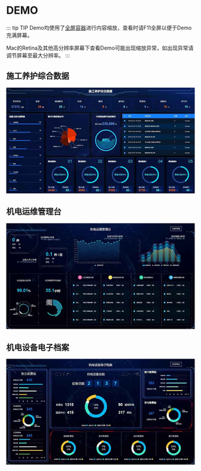 # DEMO

::: tip TIP
Demo均使用了[全屏容器](/guide/fullScreenContainer.html)进行内容缩放，查看时请F11全屏以便于Demo充满屏幕。

Mac的Retina及其他高分辨率屏幕下查看Demo可能出现缩放异常，如出现异常请调节屏幕至最大分辨率。
:::

## 施工养护综合数据

![construction-data](/img/demo/construction-data.jpg)
<!-- * [Demo演示地址](http://datav.jiaminghi.com/demo/construction-data/index.html) -->
<!-- * [Demo源码地址](https://github.com/jiaming743/datav.jiaminghi.com/tree/master/demo/construction-data) -->

## 机电运维管理台

![manage-desk](/img/demo/manage-desk.jpg)
<!-- * [Demo演示地址](http://datav.jiaminghi.com/demo/manage-desk/index.html) -->
<!-- * [Demo源码地址](https://github.com/jiaming743/datav.jiaminghi.com/tree/master/demo/manage-desk) -->

## 机电设备电子档案

![electronic-file](/img/demo/electronic-file.jpg)
<!-- * [Demo演示地址](http://datav.jiaminghi.com/demo/electronic-file/index.html) -->
<!-- * [Demo源码地址](https://github.com/jiaming743/datav.jiaminghi.com/tree/master/demo/electronic-file) -->

